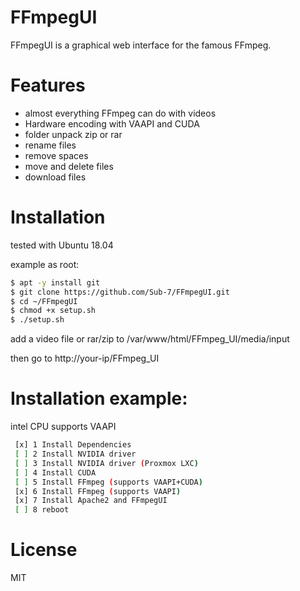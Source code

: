 # FFmpegUI
FFmpegUI is a graphical web interface for the famous FFmpeg.

# Features
- almost everything FFmpeg can do with videos
- Hardware encoding with VAAPI and CUDA
- folder unpack zip or rar
- rename files
- remove spaces
- move and delete files
- download files

# Installation
 tested with Ubuntu 18.04
 
 example as root:

```sh
$ apt -y install git
$ git clone https://github.com/Sub-7/FFmpegUI.git
$ cd ~/FFmpegUI
$ chmod +x setup.sh
$ ./setup.sh
```

add a video file or rar/zip to /var/www/html/FFmpeg_UI/media/input

then go to http://your-ip/FFmpeg_UI

# Installation example:

intel CPU supports VAAPI

```sh
 [x] 1 Install Dependencies
 [ ] 2 Install NVIDIA driver
 [ ] 3 Install NVIDIA driver (Proxmox LXC)
 [ ] 4 Install CUDA
 [ ] 5 Install FFmpeg (supports VAAPI+CUDA)
 [x] 6 Install FFmpeg (supports VAAPI)
 [x] 7 Install Apache2 and FFmpegUI
 [ ] 8 reboot
```



# License
MIT
